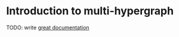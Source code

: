 # Introduction to multi-hypergraph

TODO: write [great documentation](http://jacobian.org/writing/what-to-write/)
